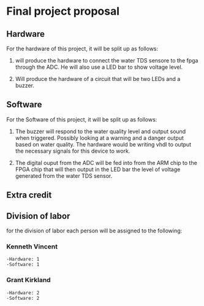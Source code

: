 # Final project proposal

## Hardware
For the hardware of this project, it will be split up as follows:

1. will produce the hardware to connect the water TDS sensore to the fpga through the ADC. He will also use a LED bar to show voltage level.

2. Will produce the hardware of a circuit that will be two LEDs and a buzzer.

## Software
For the Software of this project, it will be split up as follows:

1. The buzzer will respond to the water quality level and output sound when triggered. Possibly looking at a warning and a danger output based on water quality. The hardware would be writing vhdl to output the necessary signals for this device to work.

2. The digital ouput from the ADC will be fed into from the ARM chip to the FPGA chip that will then output in the LED bar the level of voltage generated from the water TDS sensor.

## Extra credit


## Division of labor
for the division of labor each person will be assigned to the following:

### Kenneth Vincent
    -Hardware: 1 
    -Software: 1

### Grant Kirkland
    -Hardware: 2
    -Software: 2